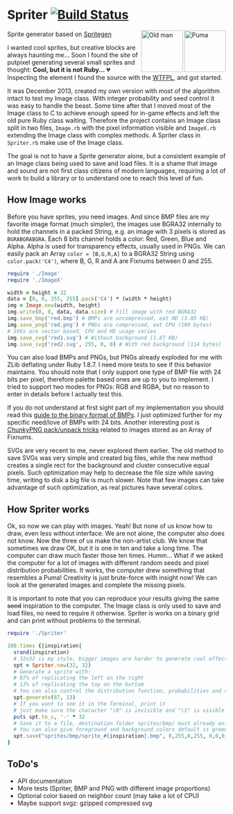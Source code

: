 # Spriter [![Build Status](https://travis-ci.org/Maumagnaguagno/Spriter.svg)](https://travis-ci.org/Maumagnaguagno/Spriter)
<a href="https://rawgithub.com/Maumagnaguagno/Spriter/master/sprites/svg/sprite_65.svg" target="_blank">
<img src="https://rawgithub.com/Maumagnaguagno/Spriter/master/sprites/svg/sprite_65.svg" align="right" width="96px" title="Puma" border="0"/>
</a>

<a href="https://rawgithub.com/Maumagnaguagno/Spriter/master/sprites/svg/sprite_64.svg" target="_blank">
<img src="https://rawgithub.com/Maumagnaguagno/Spriter/master/sprites/svg/sprite_64.svg" align="right" width="96px" title="Old man" border="0"/>
</a>

Sprite generator based on [Spritegen](http://tools.putpixel.com/spritegen.html)

I wanted cool sprites, but creative blocks are always haunting me...
Soon I found the site of putpixel generating several small sprites and thought: **Cool, but it is not Ruby...** :broken_heart:  
Inspecting the element I found the source with the [WTFPL](http://www.wtfpl.net/), and got started.

It was December 2013, created my own version with most of the algorithm intact to test my Image class.
With integer probability and seed control it was easy to handle the beast.
Some time after that I moved most of the Image class to C to achieve enough speed for in-game effects and left the old pure Ruby class waiting.
Therefore the project contains an Image class split in two files, ``Image.rb`` with the pixel information visible and ``ImageX.rb`` extending the Image class with complex methods.
A Spriter class in ``Spriter.rb`` make use of the Image class.

The goal is not to have a Sprite generator alone, but a consistent example of an Image class being used to save and load files.
It is a shame that image and sound are not first class citizens of modern languages, requiring a lot of work to build a library or to understand one to reach this level of fun.

## How Image works
Before you have sprites, you need images.
And since BMP files are my favorite image format (much simpler), the images use BGRA32 internally to hold the channels in a packed String, e.g. an image with 3 pixels is stored as ``BGRABGRABGRA``.
Each 8 bits channel holds a color: Red, Green, Blue and Alpha.
Alpha is used for transparency effects, usually used in PNGs.
We can easily pack an Array ``color = [B,G,R,A]`` to a BGRA32 String using ``color.pack('C4')``, where B, G, R and A are Fixnums between 0 and 255.

```Ruby
require './Image'
require './ImageX'

width = height = 32
data = [0, 0, 255, 255].pack('C4') * (width * height)
img = Image.new(width, height)
img.write(0, 0, data, data.size) # Fill image with red BGRA32
img.save_bmp('red.bmp') # BMPs are uncompressed, eat HD (3.05 KB)
img.save_png('red.png') # PNGs are compressed, eat CPU (100 bytes)
# SVGs are vector based, CPU and HD usage varies
img.save_svg('red1.svg') # Without background (1.87 KB)
img.save_svg('red2.svg', 255, 0, 0) # With red background (114 bytes)
```

You can also load BMPs and PNGs, but PNGs already exploded for me with ZLib deflating under Ruby 1.8.7.
I need more tests to see if this behavior maintains.
You should note that I only support one type of BMP file with 24 bits per pixel, therefore palette based ones are up to you to implement.
I tried to support two modes for PNGs: RGB and RGBA, but no reason to enter in details before I actually test this.

If you do not understand at first sight part of my implementation you should read this [guide to the binary format of BMPs](https://practicingruby.com/articles/binary-file-formats).
I just optimized further for my specific need/love of BMPs with 24 bits.
Another interesting post is [ChunkyPNG pack/unpack tricks](http://chunkypng.com/2010/01/17/ode-to-array-pack-and-string-unpack.html) related to images stored as an Array of Fixnums.

SVGs are very recent to me, never explored them earlier.
The old method to save SVGs was very simple and created big files, while the new method creates a single rect for the background and cluster consecutive equal pixels.
Such optimization may help to decrease the file size while saving time, writing to disk a big file is much slower.
Note that few images can take advantage of such optimization, as real pictures have several colors.

## How Spriter works
Ok, so now we can play with images.
Yeah!
But none of us know how to draw, even less without interface.
We are not alone, the computer also does not know.
Now the three of us make the non-artist club.
We know that sometimes we draw OK, but it is one in ten and take a long time.
The computer can draw much faster those ten times.
Humm...
What if we asked the computer for a lot of images with different random seeds and pixel distribution probabilities.
It works, the computer drew something that resembles a Puma!
Creativity is just brute-force with insight now!
We can look at the generated images and complete the missing pixels.

It is important to note that you can reproduce your results giving the same ~~seed~~ inspiration to the computer.
The Image class is only used to save and load files, no need to require it otherwise.
Spriter is works on a binary grid and can print without problems to the terminal.

```Ruby
require './Spriter'

100.times {|inspiration|
  srand(inspiration)
  # 32x32 is my style, bigger images are harder to generate cool effects
  spt = Spriter.new(32, 32)
  # Generate a sprite with:
  # 87% of replicating the left on the right
  # 13% of replicating the top on the bottom
  # You can also control the distribution function, probabilities and cleaning/adding loose pixels
  spt.generate(87, 13)
  # If you want to see it in the Terminal, print it
  # just make sure the character "\0" is invisible and "\1" is visible
  puts spt.to_s, '-' * 32
  # Save it to a file, destination folder sprites/bmp/ must already exist
  # You can also give foreground and background colors default is green on black
  spt.save("sprites/bmp/sprite_#{inspiration}.bmp", 0,255,0,255, 0,0,0,255)
}
```

## ToDo's
- API documentation
- More tests (Spriter, BMP and PNG with different image proportions)
- Optional color based on neighbor count (may take a lot of CPU)
- Maybe support svgz: gzipped compressed svg